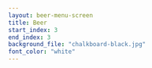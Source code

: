 ```yaml
---
layout: beer-menu-screen
title: Beer
start_index: 3
end_index: 3
background_file: "chalkboard-black.jpg"
font_color: "white"
---
```

